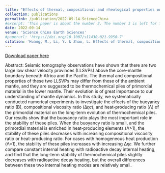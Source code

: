 ```yaml
---
title: "Effects of thermal, compositional and rheological properties on the long-term evolution of large thermochemical piles of primordial material in the deep mantle"
collection: publications
permalink: /publication/2022-09-14-ScienceChina
#excerpt: 'This paper is about the number 2. The number 3 is left for future work.'
date: 2022-09-14
venue: 'Science China Earth Sciences'
#paperurl: 'https://doi.org/10.1007/s11430-021-9950-7'
citation: 'Huang, M., Li, Y. & Zhao, L. Effects of thermal, compositional and rheological properties on the long-term evolution of large thermochemical piles of primordial material in the deep mantle. Sci. China Earth Sci. (2022). https://doi.org/10.1007/s11430-021-9950-7'
---
```


[Download paper here](https://doi.org/10.1007/s11430-021-9950-7)

Abstract:
Seismic tomography observations have shown that there are two large low shear velocity provinces (LLSVPs) above the core-mantle boundary beneath Africa and the Pacific. The thermal and compositional properties of these two LLSVPs may differ from those of the ambient mantle, and they are suggested to be thermochemical piles of primordial material in the lower mantle. Their evolution is of great importance to our understanding of mantle dynamics. In this study, we systematically conducted numerical experiments to investigate the effects of the buoyancy ratio (B), compositional viscosity ratio (Δ𝜂𝑐), and heat-producing ratio (Λ) of the primordial material on the long-term evolution of thermochemical piles. Our results show that the buoyancy ratio plays the most important role in the stability of these piles. When the buoyancy ratio is small, and the primordial material is enriched in heat-producing elements (Λ>1), the stability of these piles decreases with increasing compositional viscosity ratio or heat-producing ratio. For cases with homogeneous heat production (Λ=1), the stability of these piles increases with increasing Δ𝜂𝑐. We further compare constant internal heating with radioactive decay internal heating, and find that the long-term stability of thermochemical piles slightly decreases with radioactive decay heating, but the overall differences between these two internal heating modes are relatively small.
